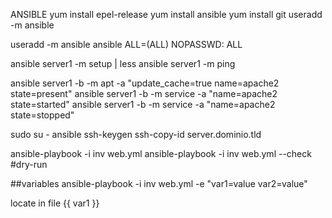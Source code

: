 ANSIBLE
yum install epel-release
yum install ansible
yum install git
useradd -m ansible

useradd -m ansible
ansible ALL=(ALL) NOPASSWD: ALL

ansible server1 -m setup | less
ansible server1 -m ping

ansible server1 -b -m apt -a "update_cache=true name=apache2 state=present"
ansible server1 -b -m service -a "name=apache2 state=started"
ansible server1 -b -m service -a "name=apache2 state=stopped"

sudo su - ansible 
ssh-keygen
ssh-copy-id server.dominio.tld

ansible-playbook -i inv web.yml
ansible-playbook -i inv web.yml --check #dry-run

##variables
ansible-playbook -i inv web.yml -e "var1=value var2=value"

locate in file {{ var1 }}

